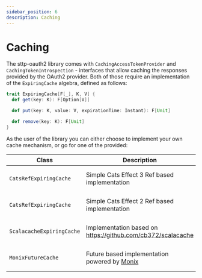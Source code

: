 ```yaml
---
sidebar_position: 6
description: Caching
---
```


# Caching

The sttp-oauth2 library comes with `CachingAccessTokenProvider` and `CachingTokenIntrospection` - interfaces that allow caching the responses provided by the OAuth2 provider. Both of those require an implementation of the `ExpiringCache` algebra, defined as follows: 

```scala
trait ExpiringCache[F[_], K, V] {
  def get(key: K): F[Option[V]]

  def put(key: K, value: V, expirationTime: Instant): F[Unit]

  def remove(key: K): F[Unit]
}
```

As the user of the library you can either choose to implement your own cache mechanism, or go for one of the provided:

| Class                     |Description                                                  | Import module     |
|---------------------------|-------------------------------------------------------------|-------------------|
| `CatsRefExpiringCache`    | Simple Cats Effect 3 Ref based implementation               | `"com.ocadotechnology" %% "sttp-oauth2-cache-cats" % "@VERSION@"` |
| `CatsRefExpiringCache`    | Simple Cats Effect 2 Ref based implementation               | `"com.ocadotechnology" %% "sttp-oauth2-cache-ce2" % "@VERSION@"` |
| `ScalacacheExpiringCache` | Implementation based on https://github.com/cb372/scalacache | `"com.ocadotechnology" %% "sttp-oauth2-cache-scalacache" % "@VERSION@"` |
| `MonixFutureCache`        | Future based implementation powered by [Monix](https://monix.io/) | `"com.ocadotechnology" %% "sttp-oauth2-cache-future" % "@VERSION@"` |


